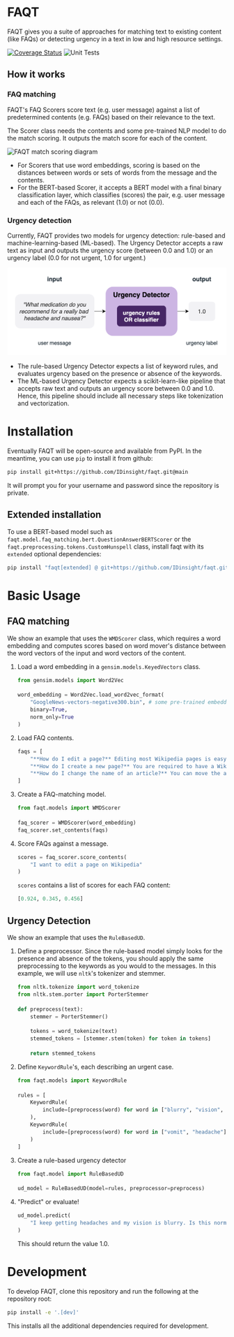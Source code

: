# FAQT

FAQT gives you a suite of approaches for matching text to existing content (like FAQs) or detecting urgency in a text in low and high resource settings.

[![Coverage Status](https://coveralls.io/repos/github/IDinsight/faqt/badge.svg?t=OJGPBt)](https://coveralls.io/github/IDinsight/faqt?branch=main)
![Unit Tests](https://github.com/IDinsight/faqt/actions/workflows/tests.yml/badge.svg)

## How it works
### FAQ matching
FAQT's FAQ Scorers score text (e.g. user message) against a list of predetermined
contents (e.g. FAQs) based on their relevance to the text.

The Scorer class needs the contents and some pre-trained NLP model to do the match
scoring. It outputs the match score for each of the content.

![FAQT match scoring
diagram](docs/readme/images/faqt_readme-how_it_works-faq_matching.drawio.png)

* For Scorers that use word embeddings, scoring is based on the distances between
  words or sets of words from the message and the contents.
* For the BERT-based Scorer, it accepts a BERT model with a final binary classification
  layer, which classifies (scores) the pair, e.g. user message and each of the FAQs, as
  relevant (1.0) or not (0.0).
### Urgency detection

Currently, FAQT provides two models for urgency detection: rule-based and
machine-learning-based (ML-based). The Urgency Detector accepts a raw text as input and
outputs the urgency score (between 0.0 and 1.0) or an urgency label (0.0 for not urgent,
1.0 for urgent.)

![FAQT urgency detection diagram](docs/readme/images/faqt_readme-how_it_works-urgency_detection.drawio.png)

* The rule-based Urgency Detector expects a list of keyword rules, and evaluates urgency
  based on the presence or absence of the keywords.
* The ML-based Urgency Detector expects a scikit-learn-like pipeline that accepts raw text
and outputs an urgency score between 0.0 and 1.0. Hence, this pipeline should include
all necessary steps like tokenization and vectorization.
# Installation

Eventually FAQT will be open-source and available from PyPI. In the meantime, you can use `pip` to install it from github:
```bash
pip install git+https://github.com/IDinsight/faqt.git@main
```
It will prompt you for your username and password since the repository is private.

## Extended installation
To use a BERT-based model such as `faqt.model.faq_matching.bert.QuestionAnswerBERTScorer` or  the `faqt.preprocessing.tokens.CustomHunspell` class, install faqt with its `extended` optional dependencies:
```bash
pip install "faqt[extended] @ git+https://github.com/IDinsight/faqt.git@main"
```

# Basic Usage

## FAQ matching 
We show an example that uses the `WMDScorer` class, which requires a word embedding and
computes scores based on word mover's distance between the word vectors of the input and
word vectors of the content.

1. Load a word embedding in a `gensim.models.KeyedVectors` class.
    ```python
    from gensim.models import Word2Vec

    word_embedding = Word2Vec.load_word2vec_format(
        "GoogleNews-vectors-negative300.bin", # some pre-trained embedding
        binary=True, 
        norm_only=True
    )
    ```
2. Load FAQ contents.
    ```python
    faqs = [
        "**How do I edit a page?** Editing most Wikipedia pages is easy, just click the \"Edit\" tab at the top of a Wikipedia page.",
        "**How do I create a new page?** You are required to have a Wikipedia account to create a new article.",
        "**How do I change the name of an article?** You can move the article using the \"move\" button."
    ]
    ```
3. Create a FAQ-matching model.
    ```python
    from faqt.models import WMDScorer

    faq_scorer = WMDScorer(word_embedding)
    faq_scorer.set_contents(faqs)
    ```
4. Score FAQs against a message.
    ```python
    scores = faq_scorer.score_contents(
        "I want to edit a page on Wikipedia"
    )
    ```

    `scores` contains a list of scores for each FAQ content:
    ```python
    [0.924, 0.345, 0.456]
    ```

## Urgency Detection
We show an example that uses the `RuleBasedUD`.

1. Define a preprocessor. Since the rule-based model simply looks for the presence and
   absence of the tokens, you should apply the same preprocessing to the keywords as you
   would to the messages. In this example, we will use `nltk`'s tokenizer and stemmer.
    ```python
    from nltk.tokenize import word_tokenize
    from nltk.stem.porter import PorterStemmer

    def preprocess(text):
        stemmer = PorterStemmer()

        tokens = word_tokenize(text)
        stemmed_tokens = [stemmer.stem(token) for token in tokens]

        return stemmed_tokens
    ```

2. Define `KeywordRule`'s, each describing an urgent case.
    ```python
    from faqt.models import KeywordRule

    rules = [
        KeywordRule(
            include=[preprocess(word) for word in ["blurry", "vision", "headache"]]
        ),
        KeywordRule(
            include=[preprocess(word) for word in ["vomit", "headache"]]
        )
    ]
    ```

2. Create a rule-based urgency detector
    ```python
    from faqt.model import RuleBasedUD

    ud_model = RuleBasedUD(model=rules, preprocessor=preprocess)
    ```

3. "Predict" or evaluate!
    ```python
    ud_model.predict(
        "I keep getting headaches and my vision is blurry. Is this normal?"
    )
    ```
    This should return the value 1.0.

# Development

To develop FAQT, clone this repository and run the following at the repository root:
```bash
pip install -e '.[dev]'
```
This installs all the additional dependencies required for development.
